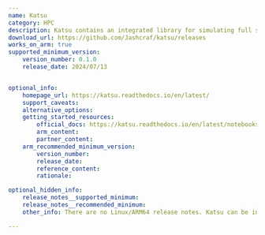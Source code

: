 ```yaml
---
name: Katsu
category: HPC
description: Katsu contains an integrated library for simulating full stokes and mueller polarimetry, modeling simple polarization effects (represented with Mueller calculus), and integrating both as data reduction tools for conducting polarimetry in the laboratory.
download_url: https://github.com/Jashcraf/katsu/releases
works_on_arm: true
supported_minimum_version:
    version_number: 0.1.0
    release_date: 2024/07/13


optional_info:
    homepage_url: https://katsu.readthedocs.io/en/latest/
    support_caveats:
    alternative_options:
    getting_started_resources:
        official_docs: https://katsu.readthedocs.io/en/latest/notebooks/Installation.html
        arm_content:
        partner_content:
    arm_recommended_minimum_version:
        version_number:
        release_date:
        reference_content:
        rationale:

optional_hidden_info:
    release_notes__supported_minimum:
    release_notes__recommended_minimum:
    other_info: There are no Linux/ARM64 release notes. Katsu can be installed via pip from the first released version 0.1.0.

---
```

